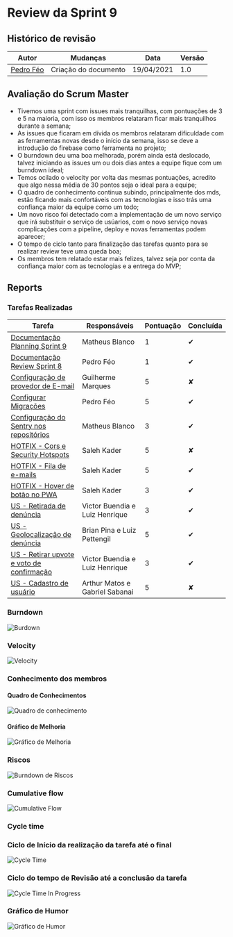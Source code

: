# Review da Sprint 9

## Histórico de revisão

| Autor                                | Mudanças             | Data       | Versão |
| ------------------------------------ | -------------------- | ---------- | ------ |
| [Pedro Féo](https://github.com/phe0) | Criação do documento | 19/04/2021 | 1.0    |

## Avaliação do Scrum Master

- Tivemos uma sprint com issues mais tranquilhas, com pontuações de 3 e 5 na maioria, com isso os membros relataram ficar mais tranquilhos durante a semana;
- As issues que ficaram em dívida os membros relataram dificuldade com as ferramentas novas desde o início da semana, isso se deve a introdução do firebase como ferramenta no projeto;
- O burndown deu uma boa melhorada, porém ainda está deslocado, talvez iniciando as issues um ou dois dias antes a equipe fique com um burndown ideal;
- Temos ocilado o velocity por volta das mesmas pontuações, acredito que algo nessa média de 30 pontos seja o ideal para a equipe;
- O quadro de conhecimento continua subindo, principalmente dos mds, estão ficando mais confortáveis com as tecnologias e isso trás uma confiança maior da equipe como um todo;
- Um novo risco foi detectado com a implementação de um novo serviço que irá substituir o serviço de usúarios, com o novo serviço novas complicações com a pipeline, deploy e novas ferramentas podem aparecer;
- O tempo de ciclo tanto para finalização das tarefas quanto para se realizar review teve uma queda boa;
- Os membros tem relatado estar mais felizes, talvez seja por conta da confiança maior com as tecnologias e a entrega do MVP;

## Reports

### Tarefas Realizadas

| Tarefa                                                                                               | Responsáveis                   | Pontuação | Concluída |
| ---------------------------------------------------------------------------------------------------- | ------------------------------ | --------- | --------- |
| [Documentação Planning Sprint 9](https://github.com/fga-eps-mds/EPS-2020-2-G2/issues/157)            | Matheus Blanco                 | 1         | ✔         |
| [Documentação Review Sprint 8](https://github.com/fga-eps-mds/EPS-2020-2-G2/issues/158)              | Pedro Féo                      | 1         | ✔         |
| [Configuração de provedor de E-mail](https://github.com/fga-eps-mds/EPS-2020-2-G2/issues/163)        | Guilherme Marques              | 5         | ✘         |
| [Configurar Migrações](https://github.com/fga-eps-mds/EPS-2020-2-G2/issues/159)                      | Pedro Féo                      | 5         | ✔         |
| [Configuração do Sentry nos repositórios](https://github.com/fga-eps-mds/EPS-2020-2-G2/issues/156)   | Matheus Blanco                 | 3         | ✔         |
| [HOTFIX - Cors e Security Hotspots](https://github.com/fga-eps-mds/EPS-2020-2-G2/issues/162)         | Saleh Kader                    | 5         | ✘         |
| [HOTFIX - Fila de e-mails](https://github.com/fga-eps-mds/EPS-2020-2-G2/issues/161)                  | Saleh Kader                    | 5         | ✔         |
| [HOTFIX - Hover de botão no PWA](https://github.com/fga-eps-mds/EPS-2020-2-G2/issues/160)            | Saleh Kader                    | 3         | ✔         |
| [US - Retirada de denúncia](https://github.com/fga-eps-mds/EPS-2020-2-G2/issues/153)                 | Victor Buendia e Luiz Henrique | 3         | ✔         |
| [US - Geolocalização de denúncia](https://github.com/fga-eps-mds/EPS-2020-2-G2/issues/140)           | Brian Pina e Luiz Pettengil    | 5         | ✔         |
| [US - Retirar upvote e voto de confirmação](https://github.com/fga-eps-mds/EPS-2020-2-G2/issues/139) | Victor Buendia e Luiz Henrique | 3         | ✔         |
| [US - Cadastro de usuário](https://github.com/fga-eps-mds/EPS-2020-2-G2/issues/138)                  | Arthur Matos e Gabriel Sabanai | 5         | ✘         |

### Burndown

![Burdown](../../assets/img/sprints/9/burndown.png)

### Velocity

![Velocity](../../assets/img/sprints/9/velocity.png)

### Conhecimento dos membros

#### Quadro de Conhecimentos

![Quadro de conhecimento](../../assets/img/sprints/9/conhecimento.png)

#### Gráfico de Melhoria

![Gráfico de Melhoria](../../assets/img/sprints/9/conhecimentoGraphic.png)

### Riscos

![Burndown de Riscos](../../assets/img/sprints/9/risk.png)

### Cumulative flow

![Cumulative Flow](../../assets/img/sprints/9/cumulativeFlow.png)

### Cycle time

### Ciclo de Início da realização da tarefa até o final

![Cycle Time](../../assets/img/sprints/9/cycleTime.png)

### Ciclo do tempo de Revisão até a conclusão da tarefa

![Cycle Time In Progress](../../assets/img/sprints/9/cycleTimeReview.png)

### Gráfico de Humor

![Gráfico de Humor](../../assets/img/sprints/9/humor.png)
